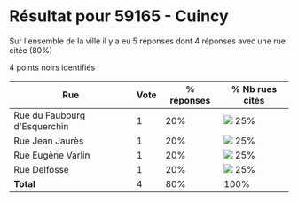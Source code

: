 # Résultat pour 59165 - Cuincy

Sur l'ensemble de la ville il y a eu 5 réponses dont 4 réponses avec une rue citée (80%)

4 points noirs identifiés

| Rue | Vote | % réponses | % Nb rues cités|
|-----|------|------------|----------------|
| Rue du Faubourg d'Esquerchin | 1 | 20% | <img src="../../img/bar_25.gif" />&nbsp;25%|
| Rue Jean Jaurès | 1 | 20% | <img src="../../img/bar_25.gif" />&nbsp;25%|
| Rue Eugène Varlin | 1 | 20% | <img src="../../img/bar_25.gif" />&nbsp;25%|
| Rue Delfosse | 1 | 20% | <img src="../../img/bar_25.gif" />&nbsp;25%|
| **Total** | 4 | 80% | 100%|

